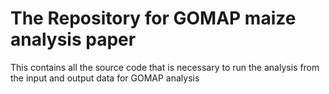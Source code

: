 # The Repository for GOMAP maize analysis paper

This contains all the source code that is necessary to run the analysis from the input and output data for GOMAP analysis

